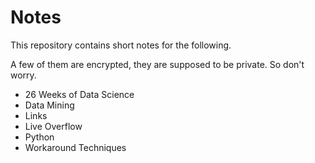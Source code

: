 # Notes

This repository contains short notes for the following.

A few of them are encrypted, they are supposed to be private. So don't worry.

- 26 Weeks of Data Science
- Data Mining
- Links
- Live Overflow
- Python
- Workaround Techniques